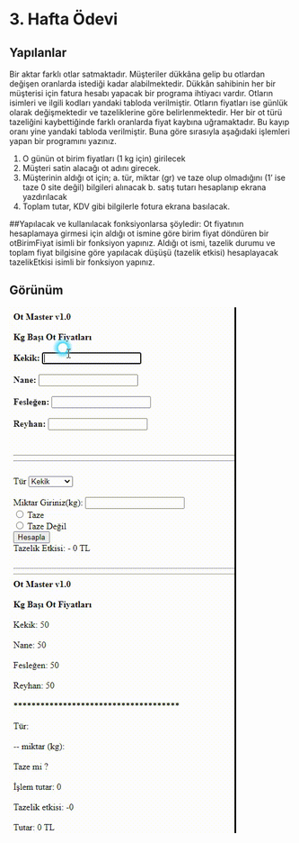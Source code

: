 # 3. Hafta Ödevi

## Yapılanlar
Bir aktar farklı otlar satmaktadır. Müşteriler dükkâna gelip bu otlardan değişen oranlarda istediği 
kadar alabilmektedir. Dükkân sahibinin her bir müşterisi için 
fatura hesabı yapacak bir programa ihtiyacı vardır. Otların 
isimleri ve ilgili kodları yandaki tabloda verilmiştir. Otların 
fiyatları ise günlük olarak değişmektedir ve tazeliklerine göre 
belirlenmektedir. Her bir ot türü tazeliğini kaybettiğinde 
farklı oranlarda fiyat kaybına uğramaktadır. Bu kayıp oranı 
yine yandaki tabloda verilmiştir. Buna göre sırasıyla aşağıdaki 
işlemleri yapan bir programını yazınız.

1) O günün ot birim fiyatları (1 kg için) 
girilecek
2) Müşteri satin alacağı ot adını girecek.
3) Müşterinin aldığı ot için;
a. tür, miktar (gr) ve taze olup 
olmadığını (1’ ise taze 0 site 
değil) bilgileri alınacak
b. satış tutarı hesaplanıp 
ekrana yazdırılacak
4) Toplam tutar, KDV gibi bilgilerle fotura 
ekrana basılacak.

##Yapılacak ve kullanılacak fonksiyonlarsa 
şöyledir:
Ot fiyatının hesaplamaya girmesi için aldığı ot 
ismine göre birim fiyat döndüren bir 
otBirimFiyat isimli bir fonksiyon yapınız.
Aldığı ot ismi, tazelik durumu ve toplam fiyat 
bilgisine göre yapılacak düşüşü (tazelik etkisi) 
hesaplayacak tazelikEtkisi isimli bir fonksiyon 
yapınız.

## Görünüm

![alt](img/gorunum.gif)




